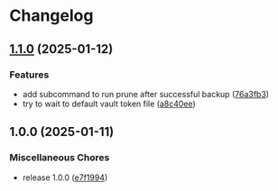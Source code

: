 # Changelog

## [1.1.0](https://github.com/soerenschneider/vault-backup/compare/v1.0.0...v1.1.0) (2025-01-12)


### Features

* add subcommand to run prune after successful backup ([76a3fb3](https://github.com/soerenschneider/vault-backup/commit/76a3fb382ce139a771904c962a766aa3e7ca46df))
* try to wait to default vault token file ([a8c40ee](https://github.com/soerenschneider/vault-backup/commit/a8c40eef452c4fcbbe85822651c7c1f84027080c))

## 1.0.0 (2025-01-11)


### Miscellaneous Chores

* release 1.0.0 ([e7f1994](https://github.com/soerenschneider/vault-backup/commit/e7f19946ec87f6dbdb477111f47c1ab028955aff))
